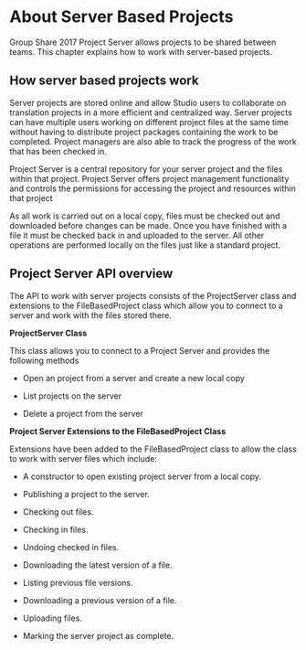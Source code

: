 About Server Based Projects
=====
Group Share 2017 Project Server allows projects to be shared between teams. This chapter explains how to work with server-based projects.

How server based projects work
------
Server projects are stored online and allow Studio users to collaborate on translation projects in a more efficient and centralized way. Server projects can have multiple users working on different project files at the same time without having to distribute project packages containing the work to be completed. Project managers are also able to track the progress of the work that has been checked in.

Project Server is a central repository for your server project and the files within that project. Project Server offers project management functionality and controls the permissions for accessing the project and resources within that project

As all work is carried out on a local copy, files must be checked out and downloaded before changes can be made. Once you have finished with a file it must be checked back in and uploaded to the server. All other operations are performed locally on the files just like a standard project.

Project Server API overview
-----
The API to work with server projects consists of the ProjectServer class and extensions to the FileBasedProject class which allow you to connect to a server and work with the files stored there.

**ProjectServer Class**

This class allows you to connect to a Project Server and provides the following methods

* Open an project from a server and create a new local copy

* List projects on the server

* Delete a project from the server
  

**Project Server Extensions to the FileBasedProject Class**

Extensions have been added to the FileBasedProject class to allow the class to work with server files which include:

* A constructor to open existing project server from a local copy.

* Publishing a project to the server.

* Checking out files.

* Checking in files.

* Undoing checked in files.

* Downloading the latest version of a file.

* Listing previous file versions.

* Downloading a previous version of a file.

* Uploading files.

* Marking the server project as complete.